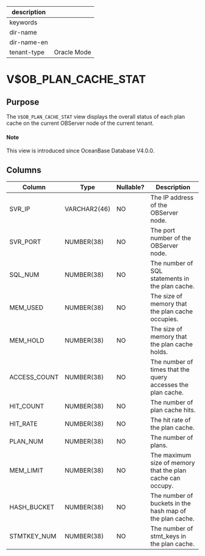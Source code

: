 |description||
|---|---|
|keywords||
|dir-name||
|dir-name-en||
|tenant-type|Oracle Mode|

# V$OB_PLAN_CACHE_STAT

## **Purpose**

The `V$OB_PLAN_CACHE_STAT` view displays the overall status of each plan cache on the current OBServer node of the current tenant.

<main id="notice" type='explain'>
  <h4>Note</h4>
  <p>This view is introduced since OceanBase Database V4.0.0. </p>
</main>

## **Columns**

| **Column** | **Type** | **Nullable?** | **Description** |
|--------------|--------------|----------------|-----------------------------------|
| SVR_IP | VARCHAR2(46) | NO | The IP address of the OBServer node. |
| SVR_PORT | NUMBER(38) | NO | The port number of the OBServer node. |
| SQL_NUM | NUMBER(38) | NO | The number of SQL statements in the plan cache. |
| MEM_USED | NUMBER(38) | NO | The size of memory that the plan cache occupies. |
| MEM_HOLD | NUMBER(38) | NO | The size of memory that the plan cache holds. |
| ACCESS_COUNT | NUMBER(38) | NO | The number of times that the query accesses the plan cache. |
| HIT_COUNT | NUMBER(38) | NO | The number of plan cache hits. |
| HIT_RATE | NUMBER(38) | NO | The hit rate of the plan cache. |
| PLAN_NUM | NUMBER(38) | NO | The number of plans. |
| MEM_LIMIT | NUMBER(38) | NO | The maximum size of memory that the plan cache can occupy. |
| HASH_BUCKET | NUMBER(38) | NO | The number of buckets in the hash map of the plan cache. |
| STMTKEY_NUM | NUMBER(38) | NO | The number of stmt_keys in the plan cache. |
